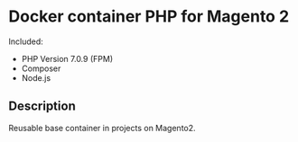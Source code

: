 # Docker container PHP for Magento 2

Included:

- PHP Version 7.0.9 (FPM)
- Composer
- Node.js

## Description

Reusable base container in projects on Magento2.
